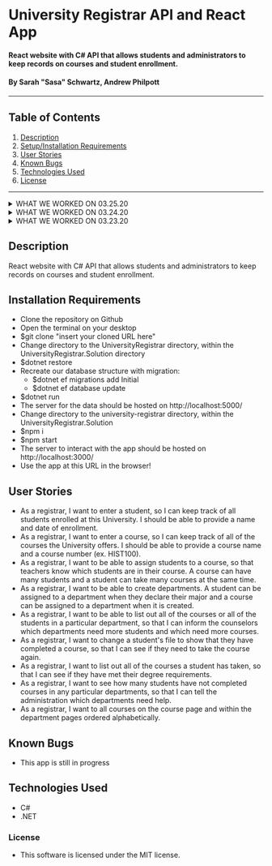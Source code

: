# University Registrar API and React App

#### React website with C# API that allows students and administrators to keep records on courses and student enrollment.

#### By Sarah "Sasa" Schwartz, Andrew Philpott

---

## Table of Contents

1. [Description](#description)
2. [Setup/Installation Requirements](#installation-requirements)
3. [User Stories](#user-stories)
4. [Known Bugs](#known-bugs)
5. [Technologies Used](#technologies-used)
6. [License](#license)

---

<details>
  <summary>WHAT WE WORKED ON 03.25.20</summary>
  
  - Convert C# project to web API to allow access to database from React front end
  - Debugging 
  - Get React front end to show all students on /students page
  - Create form for creating student, which successfully posted a student but still has a bug that sets all the properties to null
</details>

<details>
  <summary>WHAT WE WORKED ON 03.24.20</summary>
  
  - Removed excess seeding to avoid foreign key constraint errors
  - Spend a few hours to get the students that have/have not completed courses in a specific department to show on a department view
  - Implemented authentication
  - Spent a few hours attempting authorization, but commented out work (could not get functioning)
  - Fix bug that prevent user from registering successfully
</details>

<details>
  <summary>WHAT WE WORKED ON 03.23.20</summary>
  
  - University Registrar initial set up linking courses and students with a many-to-many relationship
  - Adding in Departments with a one-to-many relationship to students and courses
  - Learning about data annotations to allow optional properties (e.g. when a student doesn't have a department yet)
  - Adding additional features of IsComplete to courses
  - Listing out courses a student is completing vs. has completed
  - Learning about seeding databases, but still struggling with seeding sequentially (are they async?)
</details>

## Description

React website with C# API that allows students and administrators to keep records on courses and student enrollment.

## Installation Requirements

- Clone the repository on Github
- Open the terminal on your desktop
- \$git clone "insert your cloned URL here"
- Change directory to the UniversityRegistrar directory, within the UniversityRegistrar.Solution directory
- \$dotnet restore
- Recreate our database structure with migration:
  - \$dotnet ef migrations add Initial
  - \$dotnet ef database update
- \$dotnet run
- The server for the data should be hosted on http://localhost:5000/
- Change directory to the university-registrar directory, within the UniversityRegistrar.Solution
- \$npm i
- \$npm start
- The server to interact with the app should be hosted on http://localhost:3000/
- Use the app at this URL in the browser!

## User Stories

- As a registrar, I want to enter a student, so I can keep track of all students enrolled at this University. I should be able to provide a name and date of enrollment.
- As a registrar, I want to enter a course, so I can keep track of all of the courses the University offers. I should be able to provide a course name and a course number (ex. HIST100).
- As a registrar, I want to be able to assign students to a course, so that teachers know which students are in their course. A course can have many students and a student can take many courses at the same time.
- As a registrar, I want to be able to create departments. A student can be assigned to a department when they declare their major and a course can be assigned to a department when it is created.
- As a registrar, I want to be able to list out all of the courses or all of the students in a particular department, so that I can inform the counselors which departments need more students and which need more courses.
- As a registrar, I want to change a student's file to show that they have completed a course, so that I can see if they need to take the course again.
- As a registrar, I want to list out all of the courses a student has taken, so that I can see if they have met their degree requirements.
- As a registrar, I want to see how many students have not completed courses in any particular departments, so that I can tell the administration which departments need help.
- As a registrar, I want to all courses on the course page and within the department pages ordered alphabetically.

## Known Bugs

- This app is still in progress

## Technologies Used

- C#
- .NET

### License

- This software is licensed under the MIT license.
